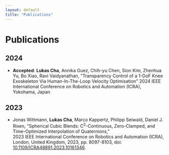 ```yaml
---
layout: default
title: "Publications"
---
```


<div class="content">

# Publications

## 2024

- **Accepted**: **Lukas Cha**, Annika Guez, Chih-yu Chen, Sion Kim, Zhenhua Yu, Bo Xiao, Ravi Vaidyanathan, "Transparency Control of a 1-DoF Knee Exoskeleton Via Human-In-The-Loop Velocity Optimisation" 
  2024 IEEE International Conference on Robotics and Automation (ICRA), Yokohama, Japan

## 2023

- Jonas Wittmann, **Lukas Cha**, Marco Kappertz, Philipp Seiwald, Daniel J. Rixen, "Spherical Cubic Blends: C<sup>2</sup>-Continuous, Zero-Clamped, and Time-Optimized Interpolation of Quaternions,"  
  2023 IEEE International Conference on Robotics and Automation (ICRA), London, United Kingdom, 2023, pp. 8097-8103, doi: [10.1109/ICRA48891.2023.10161346](https://doi.org/10.1109/ICRA48891.2023.10161346).

</div>

